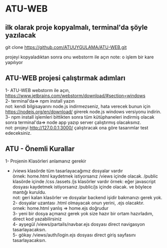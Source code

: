 # ATU-WEB
ilk olarak proje kopyalmalı, terminal'da şöyle yazılacak
----------------------------------------------------------------------
git clone https://github.com/ATUUYGULAMA/ATU-WEB.git

projeyi kopyaladıktan sonra onu webstorm ile açın
note: o işlem bir kare yapılıyor

ATU-WEB projesi çalıştırmak adımları
----------------------------------------------------------------------
1- ATU-WEB webstorm ile açın, https://www.jetbrains.com/webstorm/download/#section=windows </br>
2- terminal'da=> npm install  yazın
</br>not: kendi bilgisayarını node.js indirmezseniz, hata verecek bunun için
https://nodejs.org/en/download/ girerek node.js windows versiyonu indirin.</br>
3- npm install işlemleri bittikten sonra tüm kütüphaneleri indirmiş olacak
sonra terminal'da=> node app yazıp server çalıştırmış olacaksınız.
</br>not: projeyi http://127.0.0.1:3000/ çalıştıracak ona göre tasarımlar test edeceksiniz.


ATU - Önemli Kurallar
-------------------------
1- Projenin Klasörleri anlamanız gerekir
* /views klasörde tüm tasarlayacağımız dosyalar vardır
  </br>örnek: home.html kaydetmek istiyorsanız /views içinde olacak.
  /public klasörde içinde /css /assets /js klasörler vardır
  örnek: eğer javascript dosyası kaydetmek istiyorsanız /public/js içinde olacak.
  ve böylece mantığı kuruldu.</br>
  not: geri kalan klasörler ve dosyalar backend işidir bakmanızı gerek yok.</br>
  2- dosyalar uzantası .html olmayacak onun yerini, .ejs olacaktır.</br>
  ornek: home.html yanlış => home.ejs doğrudur </br>
  3- yeni bir dosya açmanız gerek yok size hazır bir ortam hazırladım, direct kod yazabilirsiniz</br>
  4- ayşegül /views/partails/navbar.ejs dosyası direct navigasyon tasarlayacaksın.</br>
  5- gökay /views/auth/login.ejs dosyası direct giriş sayfasını tasarlayacaksın.</br>

